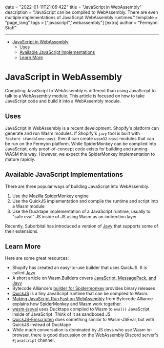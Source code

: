 date = "2022-01-11T21:06:42Z"
title = "JavaScript in WebAssembly"
description = "JavaScript can be compiled to WebAssembly. There are even multiple implementations of JavaScript WebAssembly runtimes."
template = "page_lang"
tags = ["javascript","webassembly"]
[extra]
author = "Fermyon Staff"

---

- [JavaScript in WebAssembly](#javascript-in-webassembly)
  - [Uses](#uses)
  - [Available JavaScript Implementations](#available-javascript-implementations)
  - [Learn More](#learn-more)

# JavaScript in WebAssembly

Compiling JavaScript to WebAssembly is different than using JavaScript to talk to a WebAssembly module.
This article is focused on how to take JavaScript code and build it into a WebAssembly module.

## Uses

JavaScript in WebAssembly is a recent development. Shopify's platform can generate and run Wasm modules. If Shopify's `javy` tool is built with `--feature standalone-wasi`, then it can create `wasm32-wasi` modules that can be run on the Fermyon platform. While SpiderMonkey can be compiled into JavaScript, only proof-of-concept code exists for building and running WASM this way. However, we expect the SpiderMonkey implementation to mature rapidly.

## Available JavaScript Implementations

There are three popular ways of building JavaScript into WebAssembly.

1. Use the Mozilla SpiderMonkey engine
2. Use the QuickJS implementation and compile the runtime and script into a Wasm module
3. Use the Ducktape implementation of a JavaScript runtime, usually to "safe eval" JS inside of JS using Wasm as an indirection layer 

Recently, Suborbital has introduced a version of [Javy](https://github.com/suborbital/javy) that supports some of their extensions.

## Learn More

Here are some great resources:

- Shopify has created an easy-to-use builder that uses QuickJS. It is called [Javy](https://github.com/Shopify/javy)
- A short article on Wasm.Builders covers [JavaScript, MessagePack, and Javy](https://www.wasm.builders/deepanshu1484/javascript-and-wasi-24k8)
- Bytecode Alliance's [builder for Spidermonkey](https://github.com/bytecodealliance/spidermonkey-wasm-build) provides binary releases
- [QuickJS](https://bellard.org/quickjs/) is a tiny JavaScript runtime that can be compiled to Wasm.
- [Making JavaScript Run Fast on WebAssembly](https://bytecodealliance.org/articles/making-javascript-run-fast-on-webassembly) from Bytecode Alliance explains how SpiderMonkey and Wasm work together.
- [wasm-jseval](https://github.com/maple3142/wasm-jseval) uses Ducktape compiled to Wasm to `eval()` JavaScript inside of JavaScript. Think of it as sandboxed JS
- [QuickJS-Emscripten](https://github.com/justjake/quickjs-emscripten) does something similar to Wasm-JSEval, but with QuickJS instead of Ducktape
- While much conversation is dominated by JS devs who use Wasm in-browser, there is good discussion on the WebAssembly Discord server's `#javascript` channel.